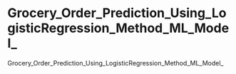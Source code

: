 # Grocery_Order_Prediction_Using_LogisticRegression_Method_ML_Model_
Grocery_Order_Prediction_Using_LogisticRegression_Method_ML_Model_
